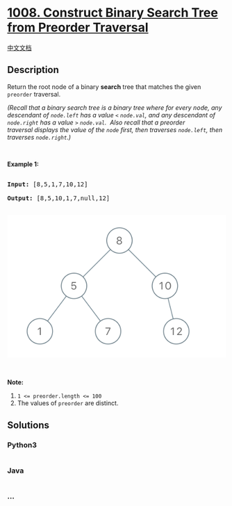 # [1008. Construct Binary Search Tree from Preorder Traversal](https://leetcode.com/problems/construct-binary-search-tree-from-preorder-traversal)

[中文文档](/solution/1000-1099/1008.Construct%20Binary%20Search%20Tree%20from%20Preorder%20Traversal/README.md)

## Description

<p>Return the root node of a binary <strong>search</strong> tree that matches the given <code>preorder</code> traversal.</p>

<p><em>(Recall that a binary search tree&nbsp;is a binary tree where for every <font face="monospace">node</font>, any descendant of <code>node.left</code> has a value <code>&lt;</code>&nbsp;<code>node.val</code>, and any descendant of <code>node.right</code> has a value <code>&gt;</code>&nbsp;<code>node.val</code>.&nbsp; Also recall that a preorder traversal&nbsp;displays the value of the&nbsp;<code>node</code> first, then traverses <code>node.left</code>, then traverses <code>node.right</code>.)</em></p>

<p>&nbsp;</p>

<p><strong>Example 1:</strong></p>

<pre>

<strong>Input: </strong><span id="example-input-1-1">[8,5,1,7,10,12]</span>

<strong>Output: </strong><span id="example-output-1">[8,5,10,1,7,null,12]

</pre>

![](./images/1266.png)

<p>&nbsp;</p>

<p><strong>Note:</strong>&nbsp;</p>

<ol>
	<li><code>1 &lt;= preorder.length &lt;= 100</code></li>
	<li>The values of <code>preorder</code> are distinct.</li>
</ol>

## Solutions

<!-- tabs:start -->

### **Python3**

```python

```

### **Java**

```java

```

### **...**

```

```

<!-- tabs:end -->
<!-- tabs:end -->
